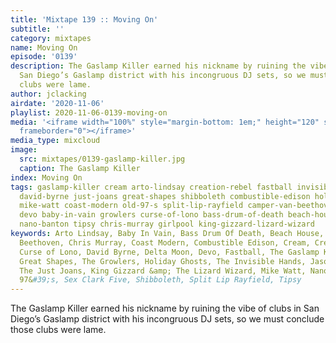 ```yaml
---
title: 'Mixtape 139 :: Moving On'
subtitle: ''
category: mixtapes
name: Moving On
episode: '0139'
description: The Gaslamp Killer earned his nickname by ruining the vibe of clubs in
  San Diego’s Gaslamp district with his incongruous DJ sets, so we must conclude those
  clubs were lame.
author: jclacking
airdate: '2020-11-06'
playlist: 2020-11-06-0139-moving-on
media: '<iframe width="100%" style="margin-bottom: 1em;" height="120" src="https://www.mixcloud.com/widget/iframe/?feed=%2Fthe-lacking-org%2Fxkmc1z-139-moving-on%2F&hide_artwork=1&hide_cover=1&light=1"
  frameborder="0"></iframe>'
media_type: mixcloud
image:
  src: mixtapes/0139-gaslamp-killer.jpg
  caption: The Gaslamp Killer
index: Moving On
tags: gaslamp-killer cream arto-lindsay creation-rebel fastball invisible-hands sex-clark-five
  david-byrne just-joans great-shapes shibboleth combustible-edison holiday-ghosts
  mike-watt coast-modern old-97-s split-lip-rayfield camper-van-beethoven delta-moon
  devo baby-in-vain growlers curse-of-lono bass-drum-of-death beach-house jason-falkner
  nano-banton tipsy chris-murray girlpool king-gizzard-lizard-wizard
keywords: Arto Lindsay, Baby In Vain, Bass Drum Of Death, Beach House, Camper Van
  Beethoven, Chris Murray, Coast Modern, Combustible Edison, Cream, Creation Rebel,
  Curse of Lono, David Byrne, Delta Moon, Devo, Fastball, The Gaslamp Killer, Girlpool,
  Great Shapes, The Growlers, Holiday Ghosts, The Invisible Hands, Jason Falkner,
  The Just Joans, King Gizzard &amp; The Lizard Wizard, Mike Watt, Nano Banton, Old
  97&#39;s, Sex Clark Five, Shibboleth, Split Lip Rayfield, Tipsy
---
```

The Gaslamp Killer earned his nickname by ruining the vibe of clubs in San Diego’s Gaslamp district with his incongruous DJ sets, so we must conclude those clubs were lame.
